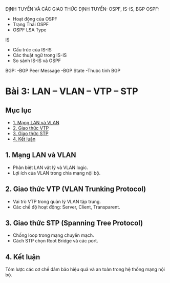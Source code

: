ĐỊNH TUYỂN VÀ CÁC GIAO THỨC ĐỊNH TUYỂN: OSPF, IS-IS, BGP
OSPF:

- Hoạt động của OSPF
- Trạng Thái OSPF
- OSPF LSA Type

IS

- Cấu trúc của IS-IS
- Các thuật ngữ trong IS-IS
- So sánh IS-IS và OSPF

BGP:
-BGP Peer Message
-BGP State
-Thuộc tính BGP

# Bài 3: LAN – VLAN – VTP – STP

## Mục lục

- [1. Mạng LAN và VLAN](#1-mạng-lan-và-vlan)
- [2. Giao thức VTP](#2-giao-thức-vtp)
- [3. Giao thức STP](#3-giao-thức-stp)
- [4. Kết luận](#4-kết-luận)

## 1. Mạng LAN và VLAN

- Phân biệt LAN vật lý và VLAN logic.
- Lợi ích của VLAN trong chia mạng nội bộ.

## 2. Giao thức VTP (VLAN Trunking Protocol)

- Vai trò VTP trong quản lý VLAN tập trung.
- Các chế độ hoạt động: Server, Client, Transparent.

## 3. Giao thức STP (Spanning Tree Protocol)

- Chống loop trong mạng chuyển mạch.
- Cách STP chọn Root Bridge và các port.

## 4. Kết luận

Tóm lược các cơ chế đảm bảo hiệu quả và an toàn trong hệ thống mạng nội bộ.
